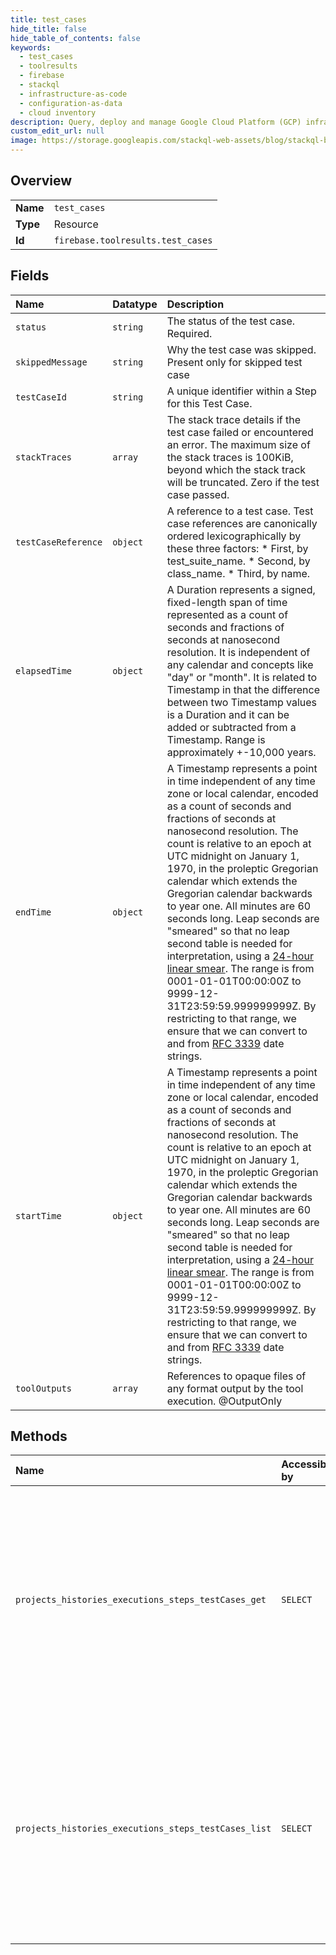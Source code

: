 ```yaml
---
title: test_cases
hide_title: false
hide_table_of_contents: false
keywords:
  - test_cases
  - toolresults
  - firebase    
  - stackql
  - infrastructure-as-code
  - configuration-as-data
  - cloud inventory
description: Query, deploy and manage Google Cloud Platform (GCP) infrastructure and resources using SQL
custom_edit_url: null
image: https://storage.googleapis.com/stackql-web-assets/blog/stackql-blog-post-featured-image.png
---
```

  
    

## Overview
<table><tbody>
<tr><td><b>Name</b></td><td><code>test_cases</code></td></tr>
<tr><td><b>Type</b></td><td>Resource</td></tr>
<tr><td><b>Id</b></td><td><code>firebase.toolresults.test_cases</code></td></tr>
</tbody></table>

## Fields
| Name | Datatype | Description |
|:-----|:---------|:------------|
| `status` | `string` | The status of the test case. Required. |
| `skippedMessage` | `string` | Why the test case was skipped. Present only for skipped test case |
| `testCaseId` | `string` | A unique identifier within a Step for this Test Case. |
| `stackTraces` | `array` | The stack trace details if the test case failed or encountered an error. The maximum size of the stack traces is 100KiB, beyond which the stack track will be truncated. Zero if the test case passed. |
| `testCaseReference` | `object` | A reference to a test case. Test case references are canonically ordered lexicographically by these three factors: * First, by test_suite_name. * Second, by class_name. * Third, by name. |
| `elapsedTime` | `object` |  A Duration represents a signed, fixed-length span of time represented as a count of seconds and fractions of seconds at nanosecond resolution. It is independent of any calendar and concepts like "day" or "month". It is related to Timestamp in that the difference between two Timestamp values is a Duration and it can be added or subtracted from a Timestamp. Range is approximately +-10,000 years. |
| `endTime` | `object` | A Timestamp represents a point in time independent of any time zone or local calendar, encoded as a count of seconds and fractions of seconds at nanosecond resolution. The count is relative to an epoch at UTC midnight on January 1, 1970, in the proleptic Gregorian calendar which extends the Gregorian calendar backwards to year one. All minutes are 60 seconds long. Leap seconds are "smeared" so that no leap second table is needed for interpretation, using a [24-hour linear smear](https://developers.google.com/time/smear). The range is from 0001-01-01T00:00:00Z to 9999-12-31T23:59:59.999999999Z. By restricting to that range, we ensure that we can convert to and from [RFC 3339](https://www.ietf.org/rfc/rfc3339.txt) date strings. |
| `startTime` | `object` | A Timestamp represents a point in time independent of any time zone or local calendar, encoded as a count of seconds and fractions of seconds at nanosecond resolution. The count is relative to an epoch at UTC midnight on January 1, 1970, in the proleptic Gregorian calendar which extends the Gregorian calendar backwards to year one. All minutes are 60 seconds long. Leap seconds are "smeared" so that no leap second table is needed for interpretation, using a [24-hour linear smear](https://developers.google.com/time/smear). The range is from 0001-01-01T00:00:00Z to 9999-12-31T23:59:59.999999999Z. By restricting to that range, we ensure that we can convert to and from [RFC 3339](https://www.ietf.org/rfc/rfc3339.txt) date strings. |
| `toolOutputs` | `array` | References to opaque files of any format output by the tool execution. @OutputOnly |
## Methods
| Name | Accessible by | Required Params | Description |
|:-----|:--------------|:----------------|:------------|
| `projects_histories_executions_steps_testCases_get` | `SELECT` | `executionId, historyId, projectId, stepId, testCaseId` | Gets details of a Test Case for a Step. Experimental test cases API. Still in active development. May return any of the following canonical error codes: - PERMISSION_DENIED - if the user is not authorized to write to project - INVALID_ARGUMENT - if the request is malformed - NOT_FOUND - if the containing Test Case does not exist |
| `projects_histories_executions_steps_testCases_list` | `SELECT` | `executionId, historyId, projectId, stepId` | Lists Test Cases attached to a Step. Experimental test cases API. Still in active development. May return any of the following canonical error codes: - PERMISSION_DENIED - if the user is not authorized to write to project - INVALID_ARGUMENT - if the request is malformed - NOT_FOUND - if the containing Step does not exist |

